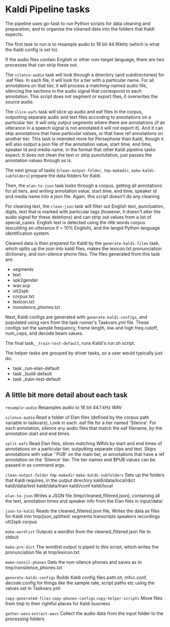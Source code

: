 # Kaldi Pipeline tasks

The pipeline uses go-task to run Python scripts for data cleaning and preparation, and to organise the cleaned data into the folders that Kaldi expects.

The first task to run is to resample audio to 16 bit 44.1KkHz (which is what the Kaldi config is set to).

If the audio files contain English or other non-target language, there are two processes that can strip these out.

The `silence-audio` task will look through a directory (and subdirectories) for .eaf files. In each file, it will look for a tier with a particular name. For all annotations on that tier, it will process a matching-named audio file, silencing the sections in the audio signal that correspond to each annotation. This script does not segment or export files, it overwrites the source audio.

The `slice-eafs` task will slice up audio and eaf files in the corpus, outputting separate audio and text files according to annotations on a particular tier. It will only output segments where there are annotations (if an utterance in a speech signal is not annotated it will not export it). And it can skip annotations that have particular values, or that have ref annotations on another tier. This task is intended more for Persephone than Kaldi, though it will also output a json file of the annotation value, start time, end time, speaker id and media name, in the format that other Kaldi pipeline tasks expect. It does not clean the text or strip punctutation, just passes the annotation values through as is. 

The next group of tasks (`clean-output-folder`, `tmp-makedir`, `make-kaldi-subfolders`) prepare the data folders for Kaldi.

Then, the `elan-to-json` task looks through a corpus, getting all annotations for all tiers, and writing annotation value, start time, end time, speaker id and media name into a json file. Again, this script doesn't do any cleaning.

For cleaning text, the `clean-json` task will filter out English text, punctuation, digits, text that is marked with particular tags (however, it doesn't alter the audio signal for these deletions) and can strip out values from a list of special_cases. English text is detected using the nltk words corpus (exculding an utterance if > 10% English), and the langid Python language identification system.

Cleaned data is then prepared for Kaldi by the `generate-kaldi-files` task, which splits up the json into kaldi files, makes the lexicon.txt pronunciation dictionary, and non-silence phone files. The files generated from this task are: 

- segments
- text
- spk2gender
- wav.scp
- utt2spk
- corpus.txt
- lexicon.txt
- nonsilence_phones.txt

Next, Kaldi configs are generated with `generate-kaldi-configs`, and populated using vars from the task runner's Taskvars.yml file. These configs set the sample frequency, frame length, low and high freq cutoff, num_ceps, and decode beam values.

The final task, `_train-test-default`, runs Kaldi's run.sh script.


The helper tasks are grouped by driver tasks, so a user would typically just do:

- task _run-elan-default
- task _build-default
- task _train-test-default




## A little bit more detail about each task

`resample-audio`
Resamples audio to 16 bit 44.1 kHz WAV


`silence-audio`
Read a folder of Elan files (defined by the corpus path variable in taskvars),
Look in each .eaf file for a tier named 'Silence'.
For each annotation, silence any audio files that match the eaf filename, by the annotation start and end times.


`split-eafs`
Read Elan files, slices matching WAVs by start and end times of annotations on a particular tier, outputting separate clips and text. Skips annotations with value '`PUB' on the main tier, or annotations that have a ref annotation on the 'Silence' tier. The tier names and $PUB values can be passed in as command args.


`clean-output-folder`
`tmp-makedir`
`make-kaldi-subfolders`
Sets up the folders that Kaldi requires, in the output directory
    kaldi/data/local/dict
    kaldi/data/test
    kaldi/data/train
    kaldi/conf
    kaldi/local


`elan-to-json`
Writes a JSON file (tmp/cleaned_filtered.json), containing all the text, annotation times and speaker info from the Elan files in input/data/


`json-to-kaldi`
Reads the cleaned_filtered.json file,
Writes the data as files for Kaldi into tmp/json_splitted/
    segments
    transcripts
    speakers
    recordings
    utt2spk
    corpus


`make-wordlist`
Outputs a wordlist from the cleaned_filtered.json file to stdout


`make-prn-dict`
The wordlist output is piped to this script,
which writes the pronunciation file at tmp/lexicon.txt


`make-nonsil-phones`
Gets the non-silence phones and saves as to tmp/nonsilence_phones.txt


`generate-kaldi-configs`
    Builds Kaldi config files path.sh, mfcc.conf, decode.config
    for things like the sample rate, script paths etc
    using the values set in Taskvars.yml


`copy-generated-files`
`copy-phones-configs`
`copy-helper-scripts`
Move files from tmp to their rightful places for Kaldi business


`gather-wavs`
`extract-wavs`
Collect the audio data from the input folder to the processing folders

